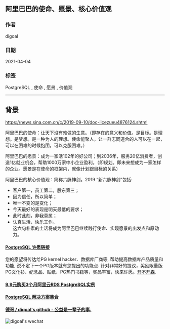 ## 阿里巴巴的使命、愿景、核心价值观    
    
### 作者    
digoal    
    
### 日期    
2021-04-04     
    
### 标签    
PostgreSQL , 使命 , 愿景 , 价值观      
    
----    
    
## 背景    
https://news.sina.com.cn/c/2019-09-10/doc-iicezueu4876124.shtml    
    
阿里巴巴的使命：让天下没有难做的生意。（即存在的意义和价值。是目标。是理想。是梦想。是一种为人的理想。使命能聚人，让一群志同道合的人可以在一起，可以在困难的时候抱团，可以克服困难。）    
    
阿里巴巴的愿景：成为一家活102年的好公司；到2036年，服务20亿消费者，创造1亿就业机会，帮助1000万家中小企业盈利。（即规划。即未来想成为一家怎样的企业。愿景是在使命的框架内，就像计划跟目标的关系）    
    
阿里巴巴的核心价值观：简称六脉神剑。2019 “新六脉神剑”包括:  
- 客户第一，员工第二，股东第三；  
- 因为信任，所以简单；  
- 唯一不变的是变化；  
- 今天最好的表现是明天最低的要求；  
- 此时此刻，非我莫属；  
- 认真生活，快乐工作。  
这六句朴素的土话将成为阿里巴巴继续践行使命、实现愿景的出发点和原动力。     
    
      
  
#### [PostgreSQL 许愿链接](https://github.com/digoal/blog/issues/76 "269ac3d1c492e938c0191101c7238216")
您的愿望将传达给PG kernel hacker、数据库厂商等, 帮助提高数据库产品质量和功能, 说不定下一个PG版本就有您提出的功能点. 针对非常好的提议，奖励限量版PG文化衫、纪念品、贴纸、PG热门书籍等，奖品丰富，快来许愿。[开不开森](https://github.com/digoal/blog/issues/76 "269ac3d1c492e938c0191101c7238216").  
  
  
#### [9.9元购买3个月阿里云RDS PostgreSQL实例](https://www.aliyun.com/database/postgresqlactivity "57258f76c37864c6e6d23383d05714ea")
  
  
#### [PostgreSQL 解决方案集合](https://yq.aliyun.com/topic/118 "40cff096e9ed7122c512b35d8561d9c8")
  
  
#### [德哥 / digoal's github - 公益是一辈子的事.](https://github.com/digoal/blog/blob/master/README.md "22709685feb7cab07d30f30387f0a9ae")
  
  
![digoal's wechat](../pic/digoal_weixin.jpg "f7ad92eeba24523fd47a6e1a0e691b59")
  
